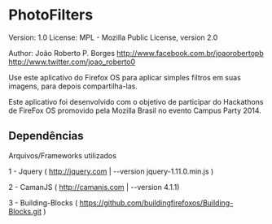 PhotoFilters  
===============
Version: 1.0
License: MPL - Mozilla Public License, version 2.0

Author: João Roberto P. Borges
		http://www.facebook.com.br/joaorobertopb
		http://www.twitter.com/joao_roberto0


Use este aplicativo do Firefox OS para aplicar simples filtros em suas imagens, para depois compartilha-las.


Este aplicativo foi desenvolvido com o objetivo de participar do Hackathons de FireFox OS 
promovido pela Mozilla Brasil no evento Campus Party 2014.


Dependências
----------
Arquivos/Frameworks utilizados

1 - Jquery ( http://jquery.com   | --version jquery-1.11.0.min.js ) 

2 - CamanJS ( http://camanjs.com | --version 4.1.1)

3 - Building-Blocks ( https://github.com/buildingfirefoxos/Building-Blocks.git ) 